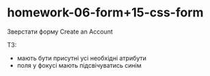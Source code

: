 # homework-06-form+15-css-form

Зверстати форму Create an Account

ТЗ:

- мають бути присутні усі необхідні атрибути
- поля у фокусі мають підсвічуватись синім
